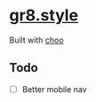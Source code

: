 # [gr8.style](http://gr8.style)

Built with [choo](https://github.com/choojs/choo)

## Todo

- [ ] Better mobile nav
